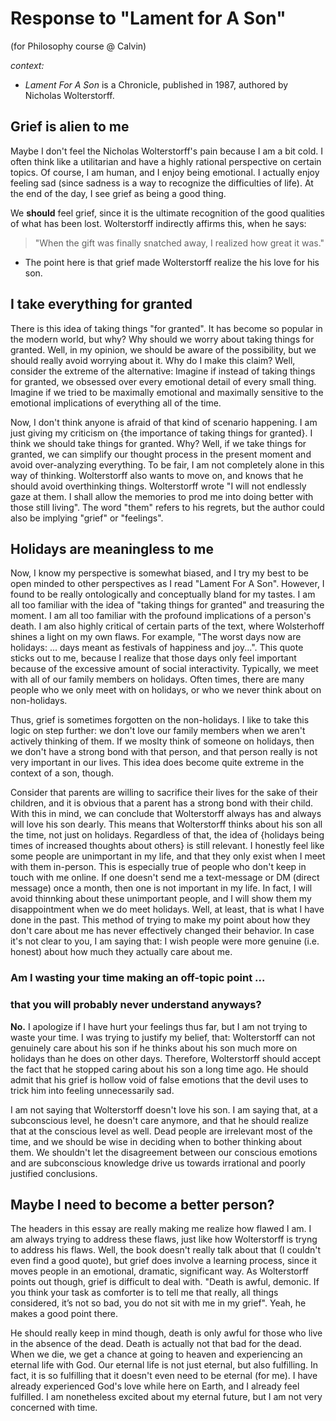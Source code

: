 
# Response to "Lament for A Son"
(for Philosophy course @ Calvin)

<i>context:</i>
* *Lament For A Son* is a Chronicle, published in 1987, authored by Nicholas Wolterstorff.

## Grief is alien to me
Maybe I don't feel the Nicholas Wolterstorff's pain because I am a bit cold. I often think like a utilitarian and have a highly rational perspective on certain topics. Of course, I am human, and I enjoy being emotional. I actually enjoy feeling sad (since sadness is a way to recognize the difficulties of life). At the end of the day, I see grief as being a good thing.

We **should** feel grief, since it is the ultimate recognition of the good qualities of what has been lost. Wolterstorff indirectly affirms this, when he says:
> "When the gift was finally snatched away, I realized how great it was."
* The point here is that grief made Wolterstorff realize the his love for his son.

## I take everything for granted
There is this idea of taking things "for granted". It has become so popular in the modern world, but why? Why should we worry about taking things for granted. Well, in my opinion, we should be aware of the possibility, but we should really avoid worrying about it. Why do I make this claim? Well, consider the extreme of the alternative: Imagine if instead of taking things for granted, we obsessed over every emotional detail of every small thing. Imagine if we tried to be maximally emotional and maximally sensitive to the emotional implications of everything all of the time.

Now, I don't think anyone is afraid of that kind of scenario happening. I am just giving my criticism on {the importance of taking things for granted}. I think we should take things for granted. Why? Well, if we take things for granted, we can simplify our thought process in the present moment and avoid over-analyzing everything. To be fair, I am not completely alone in this way of thinking. Wolterstorff also wants to move on, and knows that he should avoid overthinking things. Wolterstorff wrote "I will not endlessly gaze at them. I shall allow the memories to prod me into doing better with those still living". The word "them" refers to his regrets, but the author could also be implying "grief" or "feelings".

## Holidays are meaningless to me
Now, I know my perspective is somewhat biased, and I try my best to be open minded to other perspectives as I read "Lament For A Son". However, I found to be really ontologically and conceptually bland for my tastes. I am all too familiar with the idea of "taking things for granted" and treasuring the moment. I am all too familiar with the profound implications of a person's death. I am also highly critical of certain parts of the text, where Wolsterhoff shines a light on my own flaws. For example, "The worst days now are holidays: ... days meant as festivals of happiness and joy...". This quote sticks out to me, because I realize that those days only feel important because of the excessive amount of social interactivity. Typically, we meet with all of our family members on holidays. Often times, there are many people who we only meet with on holidays, or who we never think about on non-holidays.

Thus, grief is sometimes forgotten on the non-holidays. I like to take this logic on step further: we don't love our family members when we aren't actively thinking of them. If we moslty think of someone on holidays, then we don't have a strong bond with that person, and that person really is not very important in our lives. This idea does become quite extreme in the context of a son, though.

Consider that parents are willing to sacrifice their lives for the sake of their children, and it is obvious that a parent has a strong bond with their child. With this in mind, we can conclude that Wolterstorff always has and always will love his son dearly. This means that Wolterstorff thinks about his son all the time, not just on holidays. Regardless of that, the idea of {holidays being times of increased thoughts about others} is still relevant. I honestly feel like some people are unimportant in my life, and that they only exist when I meet with them in-person. This is especially true of people who don't keep in touch with me online. If one doesn't send me a text-message or DM (direct message) once a month, then one is not important in my life. In fact, I will avoid thinnking about these unimportant people, and I will show them my disappointment when we do meet holidays. Well, at least, that is what I have done in the past. This method of trying to make my point about how they don't care about me has never effectively changed their behavior. In case it's not clear to you, I am saying that: I wish people were more genuine (i.e. honest) about how much they actually care about me.

### Am I wasting your time making an off-topic point ...
### that you will probably never understand anyways?

**No.** I apologize if I have hurt your feelings thus far, but I am not trying to waste your time. I was trying to justify my belief, that: Wolterstorff can not genuinely care about his son if he thinks about his son much more on holidays than he does on other days. Therefore, Wolterstorff should accept the fact that he stopped caring about his son a long time ago. He should admit that his grief is hollow void of false emotions that the devil uses to trick him into feeling unnecessarily sad.

I am not saying that Wolterstorff doesn't love his son. I am saying that, at a subconscious level, he doesn't care anymore, and that he should realize that at the conscious level as well. Dead people are irrelevant most of the time, and we should be wise in deciding when to bother thinking about them. We shouldn't let the disagreement between our conscious emotions and are subconscious knowledge drive us towards irrational and poorly justified conclusions.

## Maybe I need to become a better person?
The headers in this essay are really making me realize how flawed I am. I am always trying to address these flaws, just like how Wolterstorff is tryng to address his flaws. Well, the book doesn't really talk about that (I couldn't even find a good quote), but grief does involve a learning process, since it moves people in an emotional, dramatic, significant way. As Wolterstorff points out though, grief is difficult to deal with. "Death is awful, demonic. If you think your task as comforter is to tell me that really, all things considered, it’s not so bad, you do not sit with me in my grief". Yeah, he makes a good point there.

He should really keep in mind though, death is only awful for those who live in the absence of the dead. Death is actually not that bad for the dead. When we die, we get a chance at going to heaven and experiencing an eternal life with God. Our eternal life is not just eternal, but also fulfilling. In fact, it is so fulfilling that it doesn't even need to be eternal (for me). I have already experienced God's love while here on Earth, and I already feel fulfilled. I am nonetheless excited about my eternal future, but I am not very concerned with time.




